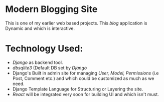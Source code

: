 # Modern Blogging Site 
This is one of my earlier web based projects. This *blog* application is Dynamic and which is interactive.

# Technology Used:

* *Django* as backend tool.
* *dbsqlite3* (Default DB set by *Django*
* Django's Built in admin site for managing *User, Model, Permissions* (i.e Post, Comment etc.) and which could be customized as much as we need.
* Django Template Language for Structuring or Layering the site.
* *React* will be integrated very soon for building UI and which isn't must.

